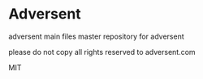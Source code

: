 # Adversent
adversent main files 
master repository for adversent

please do not copy all rights reserved to adversent.com 

MIT
